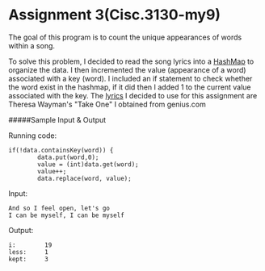 # Assignment 3(Cisc.3130-my9)
 
The goal of this program is to count the unique appearances of words within a song. 

To solve this problem, I decided to read the song lyrics into a [HashMap](https://docs.oracle.com/javase/8/docs/api/java/util/HashMap.html) to organize the data. I then incremented the value (appearance of a word) associated with a key (word). I included an if statement to check whether the word exist in the hashmap, if it did then I added 1 to the current value associated with the key.
The [lyrics](https://genius.com/Tt-take-one-lyrics) I decided to use for this assignment are Theresa Wayman's "Take One" I obtained from genius.com


#####Sample Input & Output

Running code:

```
if(!data.containsKey(word)) {
		data.put(word,0);
		value = (int)data.get(word);
		value++;
		data.replace(word, value);
```
Input:

```
And so I feel open, let's go
I can be myself, I can be myself
```

Output:

```
i:        19  
less:     1   
kept:     3   
```

